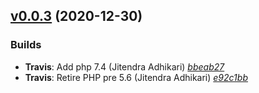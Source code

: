## [v0.0.3](https://github.com/adhocore/php-json-fixer/releases/tag/v0.0.3) (2020-12-30)

### Builds
- **Travis**: Add php 7.4 (Jitendra Adhikari) [_bbeab27_](https://github.com/adhocore/php-json-fixer/commit/bbeab27)
- **Travis**: Retire PHP pre 5.6 (Jitendra Adhikari) [_e92c1bb_](https://github.com/adhocore/php-json-fixer/commit/e92c1bb)



